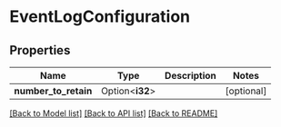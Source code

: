 # EventLogConfiguration

## Properties

Name | Type | Description | Notes
------------ | ------------- | ------------- | -------------
**number_to_retain** | Option<**i32**> |  | [optional]

[[Back to Model list]](../README.md#documentation-for-models) [[Back to API list]](../README.md#documentation-for-api-endpoints) [[Back to README]](../README.md)


